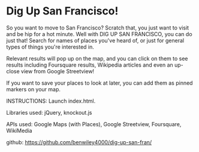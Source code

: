 # Dig Up San Francisco!
So you want to move to San Francisco? Scratch that, you just want to visit and be hip for a hot minute. Well with DIG UP SAN FRANCISCO, you can do just that! Search for names of places you've heard of, or just for general types of things you're interested in.

Relevant results will pop up on the map, and you can click on them to see results including Foursquare results, Wikipedia articles and even an up-close view from Google Streetview!

If you want to save your places to look at later, you can add them as pinned markers on your map.

INSTRUCTIONS: Launch index.html.

Libraries used: jQuery, knockout.js

APIs used: Google Maps (with Places), Google Streetview, Foursquare, WikiMedia

github: https://github.com/benwiley4000/dig-up-san-fran/
